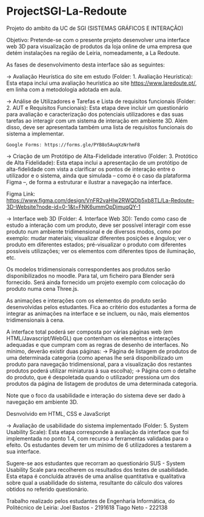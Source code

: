 ﻿# ProjectSGI-La-Redoute

Projeto do ambito da UC de SGI (SISTEMAS GRÁFICOS E INTERAÇÃO)

Objetivo: Pretende-se com o presente projeto desenvolver uma interface web 3D para visualização de produtos da loja online de uma empresa que detém instalações na região de Leiria, nomeadamente, a La Redoute.  

As fases de desenvolvimento desta interface são as seguintes:

→ Avaliação Heurística do site em estudo (Folder: 1. Avaliação Heurística):
Esta etapa inclui uma avaliação heurística ao site https://www.laredoute.pt/, em linha com a metodologia adotada em aula.
    

→ Análise de Utilizadores e Tarefas e Lista de requisitos funcionais (Folder: 2. AUT e Requisitos Funcionais):
Esta etapa deve incluir um questionário para avaliação e caracterização dos potenciais utilizadores e das suas tarefas ao interagir com um sistema de interação em ambiente 3D. Além disso, deve ser apresentada também uma lista de requisitos funcionais do sistema a implementar. 
    
    Google Forms: https://forms.gle/PYB8o5AuqXzNrhmF8


→ Criação de um Protótipo de Alta-Fidelidade interativo (Folder: 3. Protótico de Alta Fidelidade):
Esta etapa inclui a apresentação de um protótipo de alta-fidelidade com vista a clarificar os pontos de interação entre o utilizador e o sistema, ainda que simulada – como é o caso da plataforma Figma –, de forma a estruturar e ilustrar a navegação na interface.

Figma Link: https://www.figma.com/design/VnFR2vaHlw2RWQDb5xb8TL/La-Redoute-3D-Website?node-id=0-1&t=FNK6ummOpDjmuqQY-1


→ Interface web 3D (Folder: 4. Interface Web 3D):
Tendo como caso de estudo a interação com um produto, deve ser possível interagir com esse produto num ambiente tridimensional e de diversos modos, como por exemplo: mudar materiais; visualizar diferentes posições e ângulos; ver o produto em diferentes estados; pré-visualizar o produto com diferentes possíveis utilizações; ver os elementos com diferentes tipos de iluminação, etc. 

Os modelos tridimensionais correspondentes aos produtos serão disponibilizados no moodle. Para tal, um ficheiro para Blender será fornecido. Será ainda fornecido um projeto exemplo com colocação do produto numa cena Three.js. 

As animações e interações com os elementos do produto serão desenvolvidas pelos estudantes. Fica ao critério dos estudantes a forma de integrar as animações na interface e se incluem, ou não, mais elementos tridimensionais à cena. 

A interface total poderá ser composta por várias páginas web (em HTML/Javascript/WebGL) que contenham os elementos e interações adequadas e que cumpram com as regras de desenho de interfaces. No mínimo, deverão existir duas páginas: 
→ Página de listagem de produtos de uma determinada categoria (como apenas lhe será disponibilizado 
um produto para navegação tridimensional, para a visualização dos restantes produtos poderá 
utilizar miniaturas à sua escolha); 
→ Página com o detalhe do produto, que é despoletada quando o utilizador pressiona um dos produtos 
da página de listagem de produtos de uma determinada categoria. 

Note que o foco da usabilidade e interação do sistema deve ser dado à navegação em ambiente 3D. 

Desnvolvido em HTML, CSS e JavaScript


→ Avaliação de usabilidade do sistema implementado (Folder: 5. System Usability Scale):
Esta etapa corresponde à avaliação da interface que foi implementada no ponto 1.4, com recurso a ferramentas validadas para o efeito. Os estudantes devem ter um mínimo de 6 utilizadores a testarem a sua interface.  

Sugere-se aos estudantes que recorram ao questionário SUS - System Usability Scale para recolherem os resultados dos testes de usabilidade. Esta etapa é concluída através de uma análise quantitativa e qualitativa sobre qual a usabilidade do sistema, resultante do cálculo dos valores obtidos no referido questionário. 



Trabalho realizado pelos estudantes de Engenharia Informática, do Politécnico de Leiria:
Joel Bastos - 2191618
Tiago Neto - 222138
